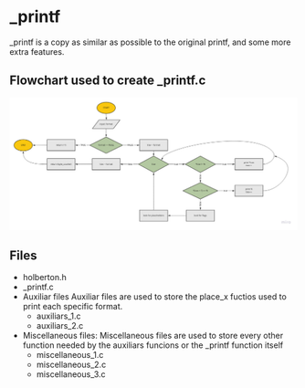 # _printf

_printf is a copy as similar as possible to the original printf, and some more
extra features.

## Flowchart used to create _printf.c

![](https://github.com/JoelRamirez2016/printf/blob/103f3b14146f11a837bb790d7efb05a824309a3e/images/printf_flowchart.jpg)

## Files

* holberton.h
* _printf.c
* Auxiliar files
Auxiliar files are used to store the place_x fuctios used to print each
specific format.
  * auxiliars_1.c
  * auxiliars_2.c
* Miscellaneous files:
Miscellaneous files are used to store every other function needed by the
auxiliars funcions or the _printf function itself
  * miscellaneous_1.c
  * miscellaneous_2.c
  * miscellaneous_3.c

